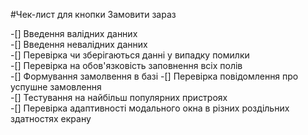 #Чек-лист для кнопки Замовити зараз

-[] Введення валідних данних   
-[] Введення невалідних данних  
-[] Перевірка чи зберігаються данні у випадку помилки   
-[] Перевірка на обов'язковість заповнення всіх полів   
-[] Формування замолвення в базі 
-[] Перевірка повідомлення про успушне замовлення   
-[] Тестування на найбільш популярних пристроях   
-[] Перевірка адаптивності  модального окна в різних роздільних здатностях  екрану   


